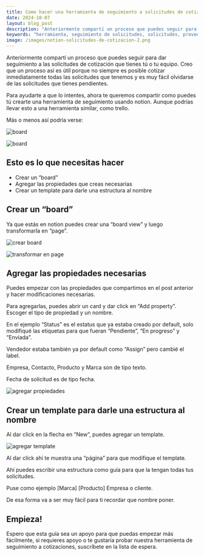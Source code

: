 ```yaml
---
title: Como hacer una herramienta de seguimiento a solicitudes de cotización en notion
date: 2024-10-07
layout: blog_post
description: "Anteriormente compartí un proceso que puedes seguir para dar seguimiento a las solicitudes de cotización que tienes tú o tu equipo. Creo que un proceso así es útil porque no siempre es posible cotizar inmediatamente todas las solicitudes que tenemos y es muy fácil olvidarse de las solicitudes que tienes pendientes..."
keywords: "herramienta, seguimiento de solicitudes, solicitudes, proveedores industriales, Industrially, notion"
image: /images/notion-solicitudes-de-cotizacion-2.png
---
```


Anteriormente compartí un proceso que puedes seguir para dar seguimiento a las solicitudes de cotización que tienes tú o tu equipo. Creo que un proceso así es útil porque no siempre es posible cotizar inmediatamente todas las solicitudes que tenemos y es muy fácil olvidarse de las solicitudes que tienes pendientes.

Para ayudarte a que lo intentes, ahora te queremos compartir como puedes tú crearte una herramienta de seguimiento usando notion. Aunque podrías llevar esto a una herramienta similar, como trello.

Más o menos así podría verse:

![board](/images/notion-solicitudes-de-cotizacion.png)

![board](/images/notion-solicitudes-de-cotizacion-2.png)

## Esto es lo que necesitas hacer

- Crear un “board”
- Agregar las propiedades que creas necesarias
- Crear un template para darle una estructura al nombre

## Crear un “board”

Ya que estás en notion puedes crear una “board view” y luego transformarla en “page”.

![crear board](/images/notion-solicitudes-de-cotizacion-3.png)

![transformar en page](/images/notion-solicitudes-de-cotizacion-4.png)

## Agregar las propiedades necesarias

Puedes empezar con las propiedades que compartimos en el post anterior y hacer modificaciones necesarias.

Para agregarlas, puedes abrir un card y dar click en “Add property”. Escoger el tipo de propiedad y un nombre.

En el ejemplo “Status” es el estatus que ya estaba creado por default, solo modifiqué las etiquetas para que fueran “Pendiente”, “En progreso” y “Enviada”.

Vendedor estaba también ya por default como “Assign” pero cambié el label.

Empresa, Contacto, Producto y Marca son de tipo texto.

Fecha de solicitud es de tipo fecha.

![agregar propiedades](/images/notion-solicitudes-de-cotizacion-5.png)

## Crear un template para darle una estructura al nombre

Al dar click en la flecha en “New”, puedes agregar un template.

![agregar template](/images/notion-solicitudes-de-cotizacion-6.png)

Al dar click ahí te muestra una “página” para que modifique el template.

Ahí puedes escribir una estructura como guía para que la tengan todas tus solicitudes.

Puse como ejemplo [Marca] [Producto] Empresa o cliente.

De esa forma va a ser muy fácil para ti recordar que nombre poner.

## Empieza!

Espero que esta guía sea un apoyo para que puedas empezar más fácilmente, si requieres apoyo o te gustaría probar nuestra herramienta de seguimiento a cotizaciones, suscríbete en la lista de espera.
